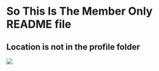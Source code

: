 # So This Is The Member Only README file

## Location is not in the profile folder



<img src = "https://media.giphy.com/media/v1.Y2lkPTc5MGI3NjExdDVicXl1dnlnbWc1b3N2Zzk1eXoxZDNsMzdjeHZuZ2EzMzI3dGFqYyZlcD12MV9pbnRlcm5hbF9naWZfYnlfaWQmY3Q9Zw/2foSXKu5Qylef65fzb/giphy.gif">
